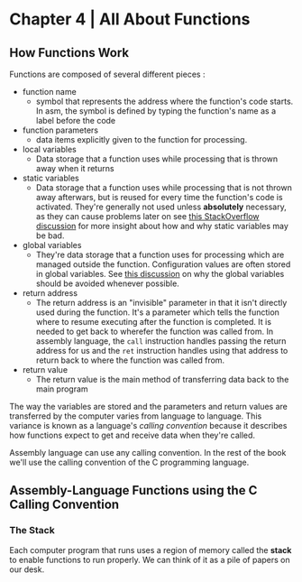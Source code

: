 # Chapter 4 | All About Functions

## How Functions Work

Functions are composed of several different pieces :

-	function name
	-	symbol that represents the address where the function's code starts. In asm, the symbol 
	is defined by typing the function's name as a label before the code
-	function parameters
	-	data items explicitly given to the function for processing.
-	local variables
	-	Data storage that a function uses while processing that is thrown away when it returns
-	static variables
	-	Data storage that a function uses while processing that is not thrown away afterwars, but 
	is reused for every time the function's code is activated. They're generally not used unless 
	**absolutely** necessary, as they can cause problems later on see 
	[this StackOverflow discussion](https://stackoverflow.com/questions/7026507/why-are-static-variables-considered-evil) 
	for more insight about how and why static variables may be bad.
-	global variables
	-	They're data storage that a function uses for processing which are managed outside 
	the function. Configuration values are often stored in global variables. See 
	[this discussion](https://wiki.c2.com/?GlobalVariablesAreBad) 
	on why the global variables should be avoided whenever possible.
-	return address
	-	The return address is an "invisible" parameter in that it isn't directly used during the 
	function. It's a parameter which tells the function where to resume executing after the function 
	is completed. It is needed to get back to wherefer the function was called from. In assembly 
	language, the `call` instruction handles passing the return address for us and the `ret` 
	instruction handles using that address to return back to where the function was called from.
-	return value	
	-	The return value is the main method of transferring data back to the main program

The way the variables are stored and the parameters and return values are transferred by the 
computer varies from language to language. This variance is known as a language's *calling 
convention* because it describes how functions expect to get and receive data when they're called.

Assembly language can use any calling convention. In the rest of the book we'll use the calling 
convention of the C programming language.

## Assembly-Language Functions using the C Calling Convention

### The Stack

Each computer program that runs uses a region of memory called the **stack** to enable functions 
to run properly. We can think of it as a pile of papers on our desk.

